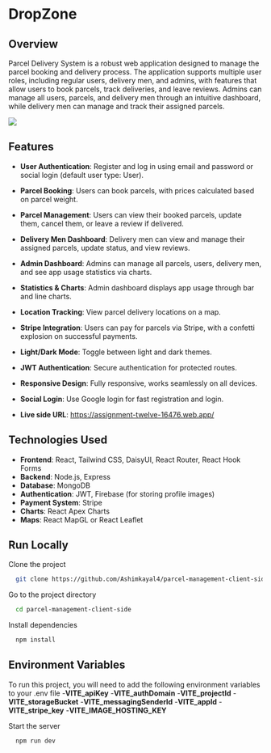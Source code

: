# DropZone

## Overview

Parcel Delivery System is a robust web application designed to manage the parcel booking and delivery process. The application supports multiple user roles, including regular users, delivery men, and admins, with features that allow users to book parcels, track deliveries, and leave reviews. Admins can manage all users, parcels, and delivery men through an intuitive dashboard, while delivery men can manage and track their assigned parcels.

 <p><img src="https://i.ibb.co.com/DgRLrNL1/Screenshot-124.png"/></p>

## Features

- **User Authentication**: Register and log in using email and password or social login (default user type: User).
- **Parcel Booking**: Users can book parcels, with prices calculated based on parcel weight.
- **Parcel Management**: Users can view their booked parcels, update them, cancel them, or leave a review if delivered.
- **Delivery Men Dashboard**: Delivery men can view and manage their assigned parcels, update status, and view reviews.
- **Admin Dashboard**: Admins can manage all parcels, users, delivery men, and see app usage statistics via charts.
- **Statistics & Charts**: Admin dashboard displays app usage through bar and line charts.
- **Location Tracking**: View parcel delivery locations on a map.
- **Stripe Integration**: Users can pay for parcels via Stripe, with a confetti explosion on successful payments.
- **Light/Dark Mode**: Toggle between light and dark themes.
- **JWT Authentication**: Secure authentication for protected routes.
- **Responsive Design**: Fully responsive, works seamlessly on all devices.
- **Social Login**: Use Google login for fast registration and login.

- **Live side URL**: https://assignment-twelve-16476.web.app/

## Technologies Used

- **Frontend**: React, Tailwind CSS, DaisyUI, React Router, React Hook Forms
- **Backend**: Node.js, Express
- **Database**: MongoDB
- **Authentication**: JWT, Firebase (for storing profile images)
- **Payment System**: Stripe
- **Charts**: React Apex Charts
- **Maps**: React MapGL or React Leaflet

## Run Locally

Clone the project

```bash
  git clone https://github.com/Ashimkayal4/parcel-management-client-side.git
```

Go to the project directory

```bash
  cd parcel-management-client-side
```

Install dependencies

```bash
  npm install
```
## Environment Variables
To run this project, you will need to add the following environment variables to your .env file
-**VITE_apiKey**
-**VITE_authDomain**
-**VITE_projectId**
-**VITE_storageBucket**
-**VITE_messagingSenderId**
-**VITE_appId**
-**VITE_stripe_key**
-**VITE_IMAGE_HOSTING_KEY**

Start the server

```bash
  npm run dev
```



